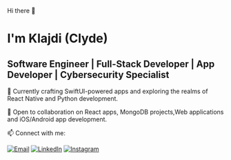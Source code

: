 Hi there 👋
<h1> I'm Klajdi (Clyde) </h1>

## Software Engineer | Full-Stack Developer | App Developer | Cybersecurity Specialist

🔭 Currently crafting SwiftUI-powered apps and exploring the realms of React Native and Python development.

👯 Open to collaboration on React apps, MongoDB projects,Web applications and iOS/Android app development.

📫 Connect with me:

[![Email](https://img.icons8.com/fluent/48/000000/gmail.png)](mailto:klajdi.gashi@student.uni-pr.edu)
[![LinkedIn](https://img.icons8.com/fluent/48/000000/linkedin.png)](https://www.linkedin.com/in/klajdi-gashi-34145622a/)
[![Instagram](https://img.icons8.com/fluent/48/000000/instagram-new.png)](https://www.instagram.com/klxjdii/)



